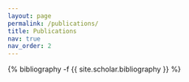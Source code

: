 ```yaml
---
layout: page
permalink: /publications/
title: Publications
nav: true
nav_order: 2
---
```



<!-- _pages/publications.md -->
<div class="publications">

{% bibliography -f {{ site.scholar.bibliography }} %}

</div>